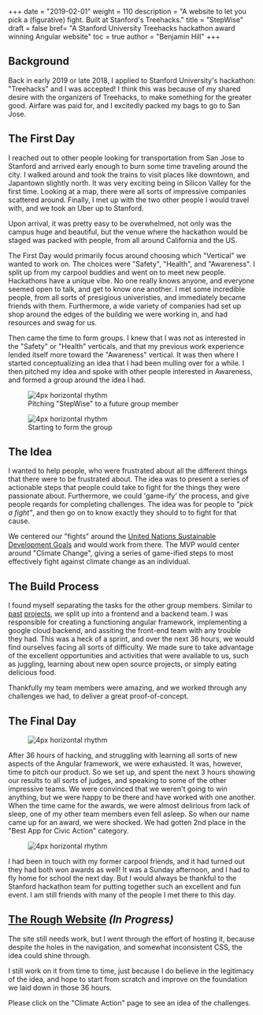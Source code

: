 +++
date = "2019-02-01"
weight = 110
description = "A website to let you pick a (figurative) fight. Built at Stanford's Treehacks."
title = "StepWise"
draft = false
bref= "A Stanford University Treehacks hackathon award winning Angular website"
toc = true
author = "Benjamin Hill"
+++

## Background
Back in early 2019 or late 2018, I applied to Stanford University's hackathon: "Treehacks" and I was accepted! I think this was because of my shared desire with the organizers of Treehacks, to make something for the greater good. Airfare was paid for, and I excitedly packed my bags to go to San Jose.

## The First Day
I reached out to other people looking for transportation from San Jose to Stanford and arrived early enough to burn some time traveling around the city. I walked around and took the trains to visit places like downtown, and Japantown slightly north. It was very exciting being in Silicon Valley for the first time. Looking at a map, there were all sorts of impressive companies scattered around. Finally, I met up with the two other people I would travel with, and we took an Uber up to Stanford. 

Upon arrival, it was pretty easy to be overwhelmed, not only was the campus huge and beautiful, but the venue where the hackathon would be staged was packed with people, from all around California and the US.

The First Day would primarily focus around choosing which "Vertical" we wanted to work on. The choices were "Safety", "Health", and "Awareness". I split up from my carpool buddies and went on to meet new people. Hackathons have a unique vibe. No one really knows anyone, and everyone seemed open to talk, and get to know one another. I met some incredible people, from all sorts of presigious univeristies, and immediately became friends with them. Furthermore, a wide variety of companies had set up shop around the edges of the building we were working in, and had resources and swag for us.

Then came the time to form groups. I knew that I was not as interested in the "Safety" or "Health" verticals, and that my previous work experience lended itself more toward the "Awareness" vertical. It was then where I started conceptualizing an idea that I had been mulling over for a while. I then pitched my idea and spoke with other people interested in Awareness, and formed a group around the idea I had.
<figure>
    <img alt="4px horizontal rhythm" src="/img/pitch1.jpg" class = "center-image">
    <figcaption>
      <h7 class = "center-image">Pitching "StepWise" to a future group member</h7>
  </figcaption>
</figure>
<figure>
    <img alt="4px horizontal rhythm" src="/img/pitch2.jpg" class = "center-image">
    <figcaption>
      <h7 class = "center-image">Starting to form the group</h7>
  </figcaption>
</figure>


## The Idea
I wanted to help people, who were frustrated about all the different things that there were to be frustrated about. The idea was to present a series of actionable steps that people could take to fight for the things they were passionate about. Furthermore, we could 'game-ify' the process, and give people reqards for completing challenges. The idea was for people to *"pick a fight"*, and then go on to know exactly they should to to fight for that cause.

We centered our "fights" around the [United Nations Sustainable Development Goals](https://www.un.org/sustainabledevelopment/sustainable-development-goals/) and would work from there. The MVP would center around "Climate Change", giving a series of game-ified steps to most effectively fight against climate change as an individual.

## The Build Process
I found myself separating the tasks for the other group members. Similar to [past](../cryptocontext/) [projects](../unorthodox), we split up into a frontend and a backend team. I was responsible for creating a functioning angular framework, implementing a google cloud backend, and assiting the front-end team with any trouble they had. This was a heck of a sprint, and over the next 36 hours, we would find ourselves facing all sorts of difficulty. We made sure to take advantage of the excellent opportunities and activities that were available to us, such as juggling, learning about new open source projects, or simply eating delicious food. 

Thankfully my team members were amazing, and we worked through any challenges we had, to deliver a great proof-of-concept. 

## The Final Day
<figure>
    <img alt="4px horizontal rhythm" src="/img/pitchday.jpg" class = "center-image">
</figure>
After 36 hours of hacking, and struggling with learning all sorts of new aspects of the Angular framework, we were exhausted. It was, however, time to pitch our product. So we set up, and spent the next 3 hours showing our results to all sorts of judges, and speaking to some of the other impressive teams. We were convinced that we weren't going to win anything, but we were happy to be there and have worked with one another. When the time came for the awards, we were almost delirious from lack of sleep, one of my other team members even fell asleep. So when our name came up for an award, we were shocked. We had gotten 2nd place in the "Best App for Civic Action" category. 
<figure>
    <img alt="4px horizontal rhythm" src="/img/treehacks-team.jpg" class = "center-image">
</figure>

I had been in touch with my former carpool friends, and it had turned out they had both won awards as well! It was a Sunday afternoon, and I had to fly home for school the next day. But I would always be thankful to the Stanford hackathon team for putting together such an excellent and fun event. I am still friends with many of the people I met there to this day.

## [The Rough Website](https://stepwisetree.com/) *(In Progress)*

The site still needs work, but I went through the effort of hosting it, because despite the holes in the navigation, and somewhat inconsistent CSS, the idea could shine through. 

I still work on it from time to time, just because I do believe in the legitimacy of the idea, and hope to start from scratch and improve on the foundation we laid down in those 36 hours.

Please click on the "Climate Action" page to see an idea of the challenges.